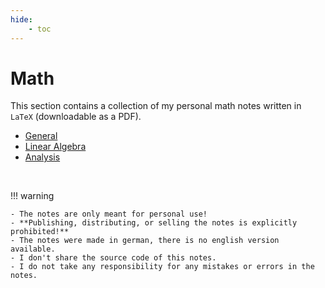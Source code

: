 ```yaml
---
hide:
    - toc
---
```


# Math

This section contains a collection of my personal math notes written in `LaTeX` (downloadable as a PDF).

-   [General](general.md)
-   [Linear Algebra](linear-algebra.md)
-   [Analysis](analysis.md)

<br>

!!! warning

    - The notes are only meant for personal use!
    - **Publishing, distributing, or selling the notes is explicitly prohibited!**
    - The notes were made in german, there is no english version available.
    - I don't share the source code of this notes.
    - I do not take any responsibility for any mistakes or errors in the notes.
